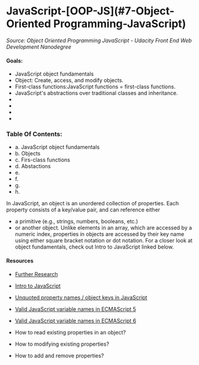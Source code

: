 # JavaScript-[OOP-JS](#7-Object-Oriented Programming-JavaScript)
_Source: Object Oriented Programming JavaScript - Udacity Front End Web Development Nanodegree_

#### Goals:
- JavaScript object fundamentals
- Object: Create, access, and modify objects.
- First-class functions:JavaScript functions = first-class functions.
- JavaScript's abstractions over traditional classes and inheritance.
- 
- 
- 
- 

### Table Of Contents:
- a. JavaScript object fundamentals
- b. Objects
- c. Firs-class functions
- d. Abstactions
- e. 
- f. 
- g. 
- h. 

In JavaScript, an object is an unordered collection of properties. 
Each property consists of a key/value pair, 
and can reference either 
- a primitive (e.g., strings, numbers, booleans, etc.) 
- or another object. 
Unlike elements in an array, which are accessed by a numeric index, properties in objects are accessed by their key name using either square bracket notation or dot notation. For a closer look at object fundamentals, check out Intro to JavaScript linked below.


#### Resources 
- [Further Research]()
- [Intro to JavaScript]()
- [Unquoted property names / object keys in JavaScript]()
- [Valid JavaScript variable names in ECMAScript 5]()
- [Valid JavaScript variable names in ECMAScript 6]()


- How to read existing properties in an object? 
- How to modifying existing properties?
- How to add and remove properties?
